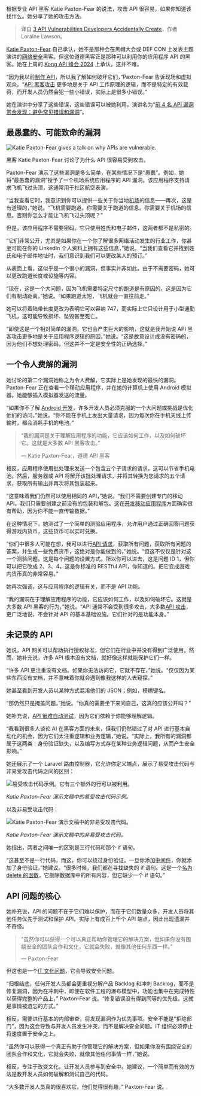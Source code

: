 
<!--
title: 开发人员无意中创建的3个API漏洞
cover: https://cdn.thenewstack.io/media/2024/09/df2bc274-usingapissecurely.jpg
-->

根据专业 API 黑客 Katie Paxton-Fear 的说法，攻击 API 很容易，如果你知道该找什么。她分享了她的攻击方法。

> 译自 [3 API Vulnerabilities Developers Accidentally Create](https://thenewstack.io/3-api-vulnerabilities-developers-accidentally-create/)，作者 Loraine Lawson。

[Katie Paxton-Fear](https://www.linkedin.com/in/katiepf/?originalSubdomain=uk) 自己承认，她不是那种会在黑帽大会或 DEF CON 上发表主题演讲的[网络安全](https://roadmap.sh/cyber-security)黑客。但这位道德黑客正是那种可以利用你的应用程序 API 的黑客。她在上周的 [Kong API 峰会 2024](https://thenewstack.io/kong-new-ai-infused-features-for-api-management-dev-tools/) 上承认，这并不难。

“因为我以前[制作 API](https://thenewstack.io/sxsw-2017-make-apis-easy-use-web/)，所以我了解如何破坏它们，”Paxton-Fear 告诉现场和虚拟观众。“[API 黑客攻击](https://thenewstack.io/lessons-learned-from-hacking-the-tesla-api/) 更多地是关于 API 工作原理的逻辑，而不是特定的有效载荷，而开发人员仍然会犯一些小错误，实际上是很多小错误。”

她在演讲中分享了这些错误，这些错误可以被她利用，演讲名为“[前 4 名 API 漏洞赏金发现：避免常见错误和漏洞](https://konghq.com/resources/videos/top-4-api-bug-bounty-finds-avoid-common-mistakes-vulnerabilities)”。

## 最愚蠢的、可能致命的漏洞

![Katie Paxton-Fear gives a talk on why APIs are vulnerable.](https://cdn.thenewstack.io/media/2024/09/0916b73a-apiwhyvulnerable.jpg)

黑客 Katie Paxton-Fear 讨论了为什么 API 很容易受到攻击。

Paxton-Fear 演示了这些漏洞是多么简单，在某些情况下是“愚蠢”。例如，她将“最愚蠢的漏洞”授予了一个机场系统应用程序的 API 漏洞。该应用程序支持请求飞机飞过头顶，这通常用于社区航空表演。

“当我查看它时，我意识到你可以提供一些关于你当地[机场](https://thenewstack.io/7-urgent-lessons-from-the-crowdstrike-disaster/)的信息——再次，这是有道理的，”她说。“飞机需要跑道。你需要关于跑道的信息。你需要关于机场的信息。否则你怎么才能让飞机飞过头顶呢？”

但是，该应用程序不需要密码。它只使用姓氏和电子邮件，这两者都不是私密的。

“它们非常公开，尤其是如果你在一个你了解很多网络活动发生的行业工作，你甚至可能在你的 LinkedIn 个人资料上拥有这些信息，”她说。“当我们查看它并找到姓氏和电子邮件地址时，我们意识到我们可以更改某人的预订。”

从表面上看，这似乎是一个很小的漏洞，但事实并非如此。由于不需要密码，她可以更改跑道长度或设施等内容。

“现在，这是一个大问题，因为飞机需要特定尺寸的跑道是有原因的，这是因为它们有制动距离，”她说。“如果跑道太短，飞机就会一直往前走。”

她可以将着陆带长度更改为表明它可以容纳 747，而实际上它只设计用于小型通勤飞机，这可能导致损坏、坠毁甚至死亡。

“即使这是一个相对简单的漏洞，它也会产生巨大的影响，这就是我开始说 API 黑客攻击更多地是关于应用程序逻辑的原因，”她说。“这是故意设计成没有密码的，因为他们不想处理密码，但这并不一定是安全性的正确选择。”

## 一个令人费解的漏洞

她讨论的第二个漏洞她称之为令人费解，它实际上是她发现的最快的漏洞。Paxton-Fear 正在查看一个移动应用程序，并在她的计算机上使用 Android 模拟器。她能够插入模拟器发送的流量。

“如果你不了解 [Android 开发](https://thenewstack.io/scoring-comparison-android-ios-development/)，许多开发人员必须克服的一个大问题或挑战是优化他们的访问，”她说。“你不能在手机上发出大量请求，因为每次你在手机天线上传输时，都会消耗手机的电池。”

> “我的漏洞是关于理解应用程序的功能，它应该如何工作，以及如何破坏它。这就是大多数 API 黑客攻击。”
>
> — Katie Paxton-Fear，道德 API 黑客

相反，应用程序使用批处理来发送一个包含五个子请求的请求，这可以节省手机电池。然后，服务器或 API 将解开该批处理请求，并将其转换为您请求的五个请求，获取所有输出并再次将其包装起来。

“这意味着我们仍然可以使用相同的 API，”她说。“我们不需要创建专门的移动 API。我们只需要创建之前没有的包装和解包。这在[开发移动应用程序](https://thenewstack.io/the-role-of-the-database-in-mobile-app-development/)方面确实很有帮助，因为你不能一直传输数据。”

在这种情况下，她测试了一个简单的测验应用程序，允许用户通过正确回答问题获得游戏内货币，这些货币可以实时兑换。

“你们中很多人可能在想，我可以进行[API 请求](https://thenewstack.io/api-governance-and-developer-experience-in-a-developer-portal/)，获取所有问题，获取所有问题的答案，并生成一些免费货币，这绝对是你能做到的，”她说。“但这不仅仅是针对这一个测验问题。这是每个问题的设置方式。所以你可以进去，这是问题 ID 1，但你可以把它改成 2、3、4，这是你标准的 RESTful API，你知道的。把它变成游戏内货币真的非常容易。”

她再次强调，这与应用程序的逻辑有关，而不是 API 功能。

“我的漏洞在于理解应用程序的功能，它应该如何工作，以及如何破坏它。这就是大多数 API 黑客的行为，”她说。“API 通常不会受到很多攻击，大多数[API 攻击](https://thenewstack.io/the-economics-of-api-attacks-and-how-developers-can-stop-them/)，更广泛地说，不会针对 API 的基本基础设施。它们针对的是功能本身。”

## 未记录的 API

她说，API 网关可以帮助执行授权标准，但它们在行业中并没有得到广泛使用。然而，她补充说，许多 API 根本没有文档，就好像这样就能保护它们一样。

“许多 API 更注重没有文档。如果你无法访问它，它就不存在，”她说。“仅仅因为某些东西没有文档，并不意味着你就会遇到像我这样的人去窥探。”

她甚至看到开发人员以某种方式混淆他们的 JSON；例如，模糊键名。

“那仍然只是掩盖问题，”她说。“你真的需要坐下来问自己，这真的应该公开吗？”

她补充说，[API 很难自动测试](https://thenewstack.io/reining-in-the-api-wild-west-5-api-testing-best-practices/)，因为它们依赖于你能够理解逻辑。

“我看到很多人谈论 AI 在黑客方面的未来，但我们仍然错过了对 API 进行基本自动化的机会，因为它们太注重逻辑和业务逻辑，”她说。“实际上，我所有的漏洞都属于这两类：身份验证缺失，以及编写方式存在某种业务逻辑问题，从而产生安全影响。”

她还展示了一个 Laravel 路由控制器，它允许你定义端点，展示了易受攻击代码与非易受攻击代码之间的区别：

![易受攻击代码示例。它有三个额外的行可以被利用。](https://cdn.thenewstack.io/media/2024/09/197d6e83-vulnerable-code-api-.jpg)

*Katie Paxton-Fear 演示文稿中的易受攻击代码示例。*

以及非易受攻击代码：

![Katie Paxton-Fear 演示文稿中的非易受攻击代码。](https://cdn.thenewstack.io/media/2024/09/ed8629a3-notvulnerable-code-api.jpg)

*Katie Paxton-Fear 演示文稿中的非易受攻击代码。*

她指出，两者之间唯一的区别是三行代码和那个 if 语句。

“这甚至不是一行代码，而这，你可以绕过身份验证。一旦你添加[中间件](https://thenewstack.io/middleware-in-the-frontend-tool-helps-manage-webhooks-on-vercel/)，你就添加了身份验证，”她建议。“很多时候，我们都在寻找缺失的 if 语句。这是一个[名为 delete 的函数](https://thenewstack.io/learn-react-delete-functionality-and-the-set-state-hook/)，它删除数据库中的所有内容，但它缺少一个 if 语句。”

## API 问题的核心

她补充说，API 的问题不在于它们难以保护，而在于它们数量众多，开发人员将其他任务优先于测试和保护 API。实际上有成百上千个 API 端点，因此出现遗漏并不奇怪。

> “虽然你可以获得一个可以真正帮助你管理它的解决方案，但如果你没有围绕安全的团队合作和文化，它就会失败，就像其他任何东西一样。”
>
> — Paxton-Fear

但这也是一个[IT 文化问题](https://thenewstack.io/say-no-to-ship-it-culture-slow-and-steady-wins-the-race/)，它会导致安全问题。

“归根结底，任何开发人员都会更重视分解产品 Backlog 和冲刺 Backlog，而不是修复漏洞，因为在冲刺中，即使在软件工程的瀑布模型中，功能也集中在完成特性以获得完整的产品上，” Paxton-Fear 说。“修复错误没有得到同等的优先级。这就是事情被遗忘的方式。”

相反，需要进行基本的内部审查，将发现漏洞作为优先事项。安全不能是“拒绝部门”，因为这会导致与开发人员发生冲突，而不是解决安全问题。IT 组织必须停止将速度置于安全之上。

“虽然你可以获得一个真正有助于你管理它的解决方案，但如果你没有围绕安全的团队合作和文化，它就会失败，就像其他任何事情一样，”她说。

相反，专注于改变文化，让开发人员参与到安全中。她建议，一个简单而有效的方法是教开发人员如何破解和测试自己的代码。

“大多数开发人员真的很喜欢它。他们觉得很有趣，” Paxton-Fear 说。
